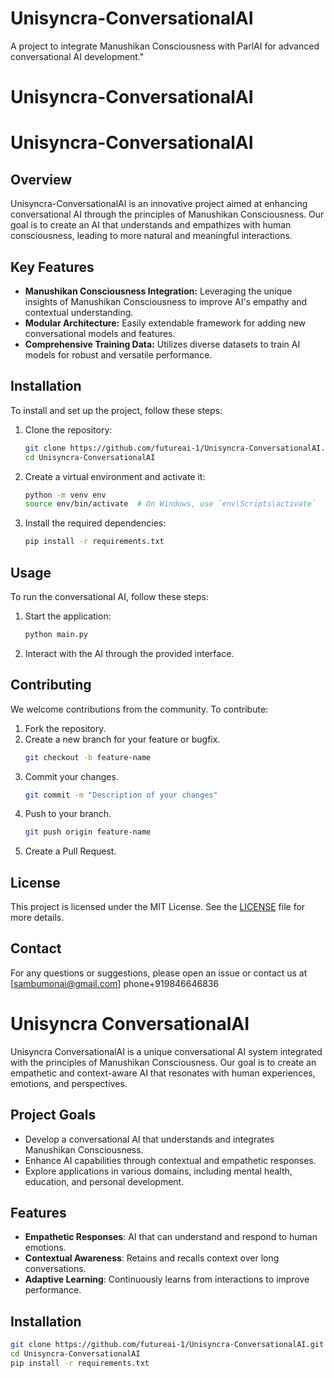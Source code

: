 # Unisyncra-ConversationalAI
A project to integrate Manushikan Consciousness with ParlAI for advanced conversational AI development."
# Unisyncra-ConversationalAI
# Unisyncra-ConversationalAI

## Overview
Unisyncra-ConversationalAI is an innovative project aimed at enhancing conversational AI through the principles of Manushikan Consciousness. Our goal is to create an AI that understands and empathizes with human consciousness, leading to more natural and meaningful interactions.

## Key Features
- **Manushikan Consciousness Integration:** Leveraging the unique insights of Manushikan Consciousness to improve AI's empathy and contextual understanding.
- **Modular Architecture:** Easily extendable framework for adding new conversational models and features.
- **Comprehensive Training Data:** Utilizes diverse datasets to train AI models for robust and versatile performance.

## Installation
To install and set up the project, follow these steps:

1. Clone the repository:
    ```bash
    git clone https://github.com/futureai-1/Unisyncra-ConversationalAI.git
    cd Unisyncra-ConversationalAI
    ```

2. Create a virtual environment and activate it:
    ```bash
    python -m venv env
    source env/bin/activate  # On Windows, use `env\Scripts\activate`
    ```

3. Install the required dependencies:
    ```bash
    pip install -r requirements.txt
    ```

## Usage
To run the conversational AI, follow these steps:

1. Start the application:
    ```bash
    python main.py
    ```

2. Interact with the AI through the provided interface.

## Contributing
We welcome contributions from the community. To contribute:

1. Fork the repository.
2. Create a new branch for your feature or bugfix.
    ```bash
    git checkout -b feature-name
    ```
3. Commit your changes.
    ```bash
    git commit -m "Description of your changes"
    ```
4. Push to your branch.
    ```bash
    git push origin feature-name
    ```
5. Create a Pull Request.

## License
This project is licensed under the MIT License. See the [LICENSE](LICENSE) file for more details.

## Contact
For any questions or suggestions, please open an issue or contact us at [sambumonai@gmail.com]
phone+919846646836

# Unisyncra ConversationalAI

Unisyncra ConversationalAI is a unique conversational AI system integrated with the principles of Manushikan Consciousness. Our goal is to create an empathetic and context-aware AI that resonates with human experiences, emotions, and perspectives.

## Project Goals

- Develop a conversational AI that understands and integrates Manushikan Consciousness.
- Enhance AI capabilities through contextual and empathetic responses.
- Explore applications in various domains, including mental health, education, and personal development.

## Features

- **Empathetic Responses**: AI that can understand and respond to human emotions.
- **Contextual Awareness**: Retains and recalls context over long conversations.
- **Adaptive Learning**: Continuously learns from interactions to improve performance.

## Installation

```bash
git clone https://github.com/futureai-1/Unisyncra-ConversationalAI.git
cd Unisyncra-ConversationalAI
pip install -r requirements.txt
